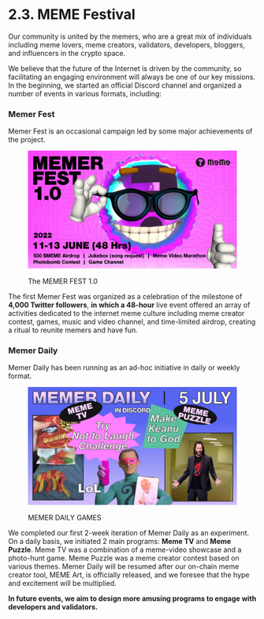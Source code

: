 # 2.3. MEME Festival

Our community is united by the memers, who are a great mix of individuals including meme lovers, meme creators, validators, developers, bloggers, and influencers in the crypto space.

We believe that the future of the Internet is driven by the community, so facilitating an engaging environment will always be one of our key missions. In the beginning, we started an official Discord channel and organized a number of events in various formats, including:

### Memer Fest

Memer Fest is an occasional campaign led by some major achievements of the project.

<figure><img src="../.gitbook/assets/2022_0609_fest1.jpg" alt=""><figcaption><p>The MEMER FEST 1.0</p></figcaption></figure>

The first Memer Fest was organized as a celebration of the milestone of **4,000 Twitter followers**, **in which a 48-hour** live event offered an array of activities dedicated to the internet meme culture including meme creator contest, games, music and video channel, and time-limited airdrop, creating a ritual to reunite memers and have fun.

### Memer Daily

Memer Daily has been running as an ad-hoc initiative in daily or weekly format.&#x20;

<figure><img src="../.gitbook/assets/t_md_0705_1.jpg" alt=""><figcaption><p>MEMER DAILY GAMES</p></figcaption></figure>

We completed our first 2-week iteration of Memer Daily as an experiment. On a daily basis, we initiated 2 main programs: **Meme TV** and **Meme Puzzle**. Meme TV was a combination of a meme-video showcase and a photo-hunt game. Meme Puzzle was a meme creator contest based on various themes. Memer Daily will be resumed after our on-chain meme creator tool, MEME Art, is officially released, and we foresee that the hype and excitement will be multiplied.

**In future events, we aim to design more amusing programs to engage with developers and validators.**
